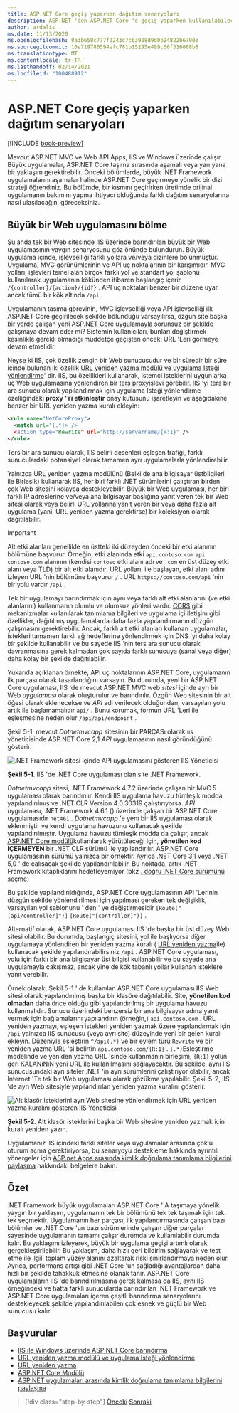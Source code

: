 ```yaml
---
title: ASP.NET Core geçiş yaparken dağıtım senaryoları
description: ASP.NET 'den ASP.NET Core 'e geçiş yaparken kullanılabilecek, yan yana ve aşamalı geçişlere izin veren, dağıtıma yönelik farklı yaklaşımlara genel bakış.
author: ardalis
ms.date: 11/13/2020
ms.openlocfilehash: 8a3b658c777f2243c7c63908d9d0b24822b6790e
ms.sourcegitcommit: 10e719780594efc781b15295e499c66f316068b8
ms.translationtype: MT
ms.contentlocale: tr-TR
ms.lasthandoff: 02/14/2021
ms.locfileid: "100488912"
---
```

# <a name="deployment-scenarios-when-migrating-to-aspnet-core"></a>ASP.NET Core geçiş yaparken dağıtım senaryoları

[!INCLUDE [book-preview](../../../includes/book-preview.md)]

Mevcut ASP.NET MVC ve Web API Apps, IIS ve Windows üzerinde çalışır. Büyük uygulamalar, ASP.NET Core taşıma sırasında aşamalı veya yan yana bir yaklaşım gerektirebilir. Önceki bölümlerde, büyük .NET Framework uygulamalarını aşamalar halinde ASP.NET Core geçirmeye yönelik bir dizi strateji öğrendiniz. Bu bölümde, bir kısmını geçirirken üretimde orijinal uygulamanın bakımını yapma ihtiyacı olduğunda farklı dağıtım senaryolarına nasıl ulaşılacağını göreceksiniz.

## <a name="split-a-large-web-app"></a>Büyük bir Web uygulamasını bölme

Şu anda tek bir Web sitesinde IIS üzerinde barındırılan büyük bir Web uygulamasının yaygın senaryosunu göz önünde bulundurun. Büyük uygulama içinde, işlevselliği farklı yollara ve/veya dizinlere bölünmüştür. Uygulama, MVC görünümlerinin ve API uç noktalarının bir karışımıdır. MVC yolları, işlevleri temel alan birçok farklı yol ve standart yol şablonu kullanılarak uygulamanın kökünden itibaren başlangıç içerir `/{controller}/{action}/{id?}` . API uç noktaları benzer bir düzene uyar, ancak tümü bir kök altında `/api` .

Uygulamanın taşıma görevinin, MVC işlevselliği veya API işlevselliği ilk ASP.NET Core geçirilecek şekilde bölündüğü varsayılırsa, özgün site başka bir yerde çalışan yeni ASP.NET Core uygulamayla sorunsuz bir şekilde çalışmaya devam eder mi? Sistemin kullanıcıları, bunları değiştirmek kesinlikle gerekli olmadığı müddetçe geçişten önceki URL 'Leri görmeye devam etmelidir.

Neyse ki IIS, çok özellik zengin bir Web sunucusudur ve bir süredir bir süre içinde bulunan iki özellik [URL yeniden yazma modülü ve uygulama Isteği yönlendirme](https://docs.microsoft.com/iis/extensions/url-rewrite-module/reverse-proxy-with-url-rewrite-v2-and-application-request-routing)' dir. IIS, bu özellikleri kullanarak, istemci isteklerini uygun arka uç Web uygulamasına yönlendiren bir [ters proxy](https://docs.microsoft.com/iis/extensions/url-rewrite-module/reverse-proxy-with-url-rewrite-v2-and-application-request-routing)işlevi görebilir. IIS 'yi ters bir ara sunucu olarak yapılandırmak için uygulama Isteği yönlendirme özelliğindeki **proxy 'Yi etkinleştir** onay kutusunu işaretleyin ve aşağıdakine benzer bir URL yeniden yazma kuralı ekleyin:

```xml
<rule name="NetCoreProxy">
  <match url="(.*)> />
  <action type="Rewrite" url="http://servername/{R:1}" />
</rule>
```

Ters bir ara sunucu olarak, IIS belirli desenleri eşleşen trafiği, farklı sunuculardaki potansiyel olarak tamamen ayrı uygulamalarla yönlendirebilir.

Yalnızca URL yeniden yazma modülünü (Belki de ana bilgisayar üstbilgileri ile Birleşik) kullanarak IIS, her biri farklı .NET sürümlerini çalıştıran birden çok Web sitesini kolayca destekleyebilir. Büyük bir Web uygulaması, her biri farklı IP adreslerine ve/veya ana bilgisayar başlığına yanıt veren tek bir Web sitesi olarak veya belirli URL yollarına yanıt veren bir veya daha fazla alt uygulama (yani, URL yeniden yazma gerektirse) bir koleksiyon olarak dağıtılabilir.

> [!IMPORTANT]
> Alt etki alanları genellikle en üstteki iki düzeyden önceki bir etki alanının bölümüne başvurur. Örneğin, etki alanında etki `api.contoso.com` `api` `contoso.com` alanının (kendisi `contoso` etki alanı adı ve `.com` en üst düzey etki alanı veya TLD) bir alt etki alanıdır. URL yolları, ile başlayan, etki alanı adını izleyen URL 'nin bölümüne başvurur `/` . URL `https://contoso.com/api` 'nin bir yolu vardır `/api` .

Tek bir uygulamayı barındırmak için aynı veya farklı alt etki alanlarını (ve etki alanlarını) kullanmanın olumlu ve olumsuz yönleri vardır. [CORS](https://docs.microsoft.com/aspnet/core/security/cors) gibi mekanizmalar kullanılarak tanımlama bilgileri ve uygulama içi iletişim gibi özellikler, dağıtılmış uygulamalarda daha fazla yapılandırmanın düzgün çalışmasını gerektirebilir. Ancak, farklı alt etki alanları kullanan uygulamalar, istekleri tamamen farklı ağ hedeflerine yönlendirmek için DNS 'yi daha kolay bir şekilde kullanabilir ve bu sayede IIS 'nin ters ara sunucu olarak davranmasına gerek kalmadan çok sayıda farklı sunucuya (sanal veya diğer) daha kolay bir şekilde dağıtılabilir.

Yukarıda açıklanan örnekte, API uç noktalarının ASP.NET Core, uygulamanın ilk parçası olarak tasarlandığını varsayın. Bu durumda, yeni bir ASP.NET Core uygulaması, IIS 'de mevcut ASP.NET MVC web *sitesi* içinde ayrı bir Web *uygulaması* olarak oluşturulur ve barındırılır. Özgün Web sitesinin bir alt öğesi olarak eklenecekse ve *API* adı verilecek olduğundan, varsayılan yolu artık ile başlamamalıdır `api/` . Bunu korumak, formun URL 'Leri ile eşleşmesine neden olur `/api/api/endpoint` .

Şekil 5-1, mevcut *Dotnetmvcapp* sitesinin bir PARÇASı olarak ııs yöneticisinde ASP.NET Core 2,1 *API* uygulamasının nasıl göründüğünü gösterir.

![.NET Framework sitesi içinde API uygulamasını gösteren IIS Yöneticisi](./media/Figure5-1.png)

**Şekil 5-1**. IIS 'de .NET Core uygulaması olan site .NET Framework.

*Dotnetmvcapp* sitesi, .NET Framework 4.7.2 üzerinde çalışan bir MVC 5 uygulaması olarak barındırılır. Kendi IIS uygulama havuzu tümleşik modda yapılandırılmış ve .NET CLR Version 4.0.30319 çalıştırıyorsa. *API* uygulaması, .NET Framework 4.6.1 () üzerinde çalışan bir ASP.NET Core uygulamasıdır `net461` . *Dotnetmvcapp* 'e yenı bir IIS uygulaması olarak eklenmiştir ve kendi uygulama havuzunu kullanacak şekilde yapılandırılmıştır. Uygulama havuzu tümleşik modda da çalışır, ancak [ASP.NET Core modülü](https://docs.microsoft.com/aspnet/core/host-and-deploy/aspnet-core-module?view=aspnetcore-2.1&preserve-view=true)kullanılarak yürütüleceği Için, **yönetilen kod IÇERMEYEN** bir .NET CLR sürümü ile yapılandırılır. ASP.NET Core uygulamasının sürümü yalnızca bir örnektir. Ayrıca .NET Core 3,1 veya .NET 5,0 ' de çalışacak şekilde yapılandırılabilir. Bu noktada, artık .NET Framework kitaplıklarını hedefleyemiyor (bkz [. doğru .NET Core sürümünü seçme](choose-net-core-version.md))

Bu şekilde yapılandırıldığında, ASP.NET Core uygulamasının API 'Lerinin düzgün şekilde yönlendirilmesi için yapılması gereken tek değişiklik, varsayılan yol şablonunu ' den ' ye değiştirmesidir `[Route("[api/controller]")]` `[Route("[controller]")]` .

Alternatif olarak, ASP.NET Core uygulaması IIS 'de başka bir üst düzey Web sitesi olabilir. Bu durumda, başlangıç sitesini, yol ile başlıyorsa diğer uygulamaya yönlendiren bir yeniden yazma kuralı ( [URL yeniden yazma](https://www.iis.net/downloads/microsoft/url-rewrite)ile) kullanacak şekilde yapılandırabilirsiniz `/api` . ASP.NET Core uygulaması, yolu için farklı bir ana bilgisayar üst bilgisi kullanabilir ve bu sayede ana uygulamayla çakışmaz, ancak yine de kök tabanlı yollar kullanan isteklere yanıt verebilir.

Örnek olarak, Şekil 5-1 ' de kullanılan ASP.NET Core uygulaması IIS Web sitesi olarak yapılandırılmış başka bir klasöre dağıtılabilir. Site, **yönetilen kod olmadan** daha önce olduğu gibi yapılandırılmış bir uygulama havuzu kullanmalıdır. Sunucu üzerindeki benzersiz bir ana bilgisayar adına yanıt vermek için bağlamalarını yapılandırın (örneğin,) `api.contoso.com` . URL yeniden yazmayı, eşleşen istekleri yeniden yazmak üzere yapılandırmak için `/api` yalnızca IIS sunucusu (veya ayrı site) düzeyinde yeni bir gelen kuralı ekleyin. Düzeniyle eşleştirin `^/api(.*)` ve bir eylem türü `Rewrite` ve bir yeniden yazma URL 'si belirtin `api.contoso.com/{R:1}` . `(.*)`Eşleştirme modelinde ve yeniden yazma URL 'sinde kullanmanın birleşimi, `{R:1}` yolun geri KALANıNıN yeni URL ile kullanılmasını sağlayacaktır. Bu şekilde, aynı IIS sunucusundaki ayrı siteler .NET 'in ayrı sürümlerini çalıştırıyor olabilir, ancak Internet 'Te tek bir Web uygulaması olarak gözükme yapılabilir. Şekil 5-2, IIS 'de ayrı Web sitesiyle yapılandırılan yeniden yazma kuralını gösterir.

![Alt klasör isteklerini ayrı Web sitesine yönlendirmek için URL yeniden yazma kuralını gösteren IIS Yöneticisi](./media/Figure5-2.png)

**Şekil 5-2**. Alt klasör isteklerini başka bir Web sitesine yeniden yazmak için kuralı yeniden yazın.

Uygulamanız IIS içindeki farklı siteler veya uygulamalar arasında çoklu oturum açma gerektiriyorsa, bu senaryoyu destekleme hakkında ayrıntılı yönergeler için [ASP.net Apps arasında kimlik doğrulama tanımlama bilgilerini paylaşma](https://docs.microsoft.com/aspnet/core/host-and-deploy/iis/) hakkındaki belgelere bakın.

## <a name="summary"></a>Özet

.NET Framework büyük uygulamaları ASP.NET Core ' A taşımaya yönelik yaygın bir yaklaşım, uygulamanın tek bir bölümünü tek tek taşımak için tek tek seçmektir. Uygulamanın her parçası, ilk yapılandırmasında çalışan bazı bölümler ve .NET Core 'un bazı sürümlerinde çalışan diğer parçalar sayesinde uygulamanın tamamı çalışır durumda ve kullanılabilir durumda kalır. Bu yaklaşımı izleyerek, büyük bir uygulama geçişi artımlı olarak gerçekleştirilebilir. Bu yaklaşım, daha hızlı geri bildirim sağlayarak ve test etme ile ilgili toplam yüzey alanını azaltarak riski sınırlandırmaya neden olur. Ayrıca, performans artışı gibi .NET Core 'un sağladığı avantajlardan daha hızlı bir şekilde tahakkuk etmesine olanak tanır. ASP.NET Core uygulamaların IIS 'de barındırılmasına gerek kalmasa da IIS, aynı IIS örneğindeki ve hatta farklı sunucularda barındırılan .NET Framework ve ASP.NET Core uygulamaları içeren çeşitli barındırma senaryolarını destekleyecek şekilde yapılandırılabilen çok esnek ve güçlü bir Web sunucusu kalır.

## <a name="references"></a>Başvurular

- [IIS ile Windows üzerinde ASP.NET Core barındırma](https://docs.microsoft.com/aspnet/core/host-and-deploy/iis/)
- [URL yeniden yazma modülü ve uygulama Isteği yönlendirme](https://docs.microsoft.com/iis/extensions/url-rewrite-module/reverse-proxy-with-url-rewrite-v2-and-application-request-routing)
- [URL yeniden yazma](https://www.iis.net/downloads/microsoft/url-rewrite)
- [ASP.NET Core Modülü](https://docs.microsoft.com/aspnet/core/host-and-deploy/aspnet-core-module?view=aspnetcore-2.1&preserve-view=true)
- [ASP.NET uygulamaları arasında kimlik doğrulama tanımlama bilgilerini paylaşma](https://docs.microsoft.com/aspnet/core/host-and-deploy/iis/)

>[!div class="step-by-step"]
>[Önceki](example-migration-eshop.md) 
> [Sonraki](summary.md)
